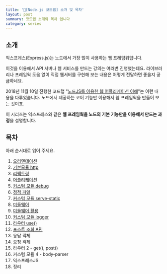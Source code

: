 ```yaml
---
title: '🌳[Node.js 코드랩] 소개 및 목차'
layout: post
summary: 코드랩 소개와 목차 입니다
category: series
---
```


## 소개 

익스프레스(Express.js)는 노드에서 가장 많이 사용하는 웹 프레임워입니다.

이것을 이용해서 API 서버나 웹 서비스를 만드는 강의는 여러번 진행했는데요.
라이브러리나 프레임웍 도움 없이 직접 웹서버를 구현해 보는 내용은 어떻게 전달하면 좋을지 궁금하네요.

2018년 11월 10일 진행한 코드랩 "[노드JS를 이용한 웹 어플리케이션 이해](https://www.codelabs.kr/codelabs/detail?no=49)"는 이런 내용을 다루었습니다. 노드에서 제공하는 코어 기능만 이용해서 웹 프레임웍을 만들어 보는 것이죠. 

이 시리즈는 익스프레스와 같은 **웹 프레임웍을 노드의 기본 기능만을 이용해서 만드는 과정**을 설명합니다.

## 목차 

아래 순서대로 읽어 주세요.

1. [오리엔테이션](/series/2018/12/01/node-web-1_orientation.html)
1. [기본모듈 http](/series/2018/12/02/node-web-2_http.html)
1. [리팩토링](/series/2018/12/03/node-web-3_refactoring.html)
1. [어플리케이션](/series/2018/12/04/node-web-4_application.html)
1. [커스텀 모듈 debug](/series/2018/12/05/node-web-5_debug.html)
1. [정적 파일](/series/2018/12/06/node-web-6_static-files.html)
1. [커스텀 모듈 serve-static](/series/2018/12/07/node-web-7_serve-static.html)
1. [미들웨어](/series/2018/12/08/node-web-8_middleware.html) 
1. [미들웨어 활용](/series/2018/12/09/node-web-9_middleware2.html)
1. [커스텀 모듈 logger](/series/2018/12/10/node-web-10_logger.html)
1. [라우터 use()](/series/2018/12/11/node-web-11_router-use.html)
1. [포스트 조회 API](/series/2018/12/12/node-web-12_get-posts-api.html)
1. 응답 객체 
1. 요청 객체 
1. 라우터 2 - get(), post()
1. 커스텀 모듈 4 - body-parser
1. 익스프레스JS
1. 정리